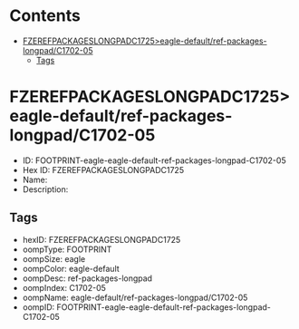 



Contents
========

* [FZEREFPACKAGESLONGPADC1725>eagle-default/ref-packages-longpad/C1702-05](#fzerefpackageslongpadc1725eagle-defaultref-packages-longpadc1702-05)
	* [Tags](#tags)

# FZEREFPACKAGESLONGPADC1725>eagle-default/ref-packages-longpad/C1702-05

- ID: FOOTPRINT-eagle-eagle-default-ref-packages-longpad-C1702-05
- Hex ID: FZEREFPACKAGESLONGPADC1725
- Name: 
- Description: 

## Tags

- hexID: FZEREFPACKAGESLONGPADC1725
- oompType: FOOTPRINT
- oompSize: eagle
- oompColor: eagle-default
- oompDesc: ref-packages-longpad
- oompIndex: C1702-05
- oompName: eagle-default/ref-packages-longpad/C1702-05
- oompID: FOOTPRINT-eagle-eagle-default-ref-packages-longpad-C1702-05
